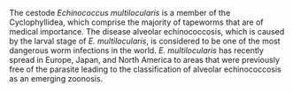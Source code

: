 [//]: # (Created by ./bin/manage_files.pl from ./species/Echinococcus_multilocularis/Echinococcus_multilocularis.about.html on Thu Jun 11 13:44:04 2020)
The cestode _Echinococcus multilocularis_ is a member of the Cyclophyllidea, which comprise the majority of tapeworms that are of medical importance. The disease alveolar echinococcosis, which is caused by the larval stage of _E. multilocularis_, is considered to be one of the most dangerous worm infections in the world. _E. multilocularis_ has recently spread in Europe, Japan, and North America to areas that were previously free of the parasite leading to the classification of alveolar echinococcosis as an emerging zoonosis.
